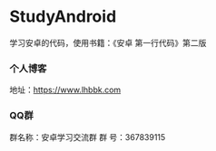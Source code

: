 # StudyAndroid
学习安卓的代码，使用书籍：《安卓 第一行代码》第二版
### 个人博客
地址：https://www.lhbbk.com
### QQ群
群名称：安卓学习交流群
群   号：367839115